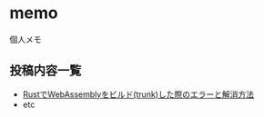 # memo

個人メモ

## 投稿内容一覧

* [RustでWebAssemblyをビルド(trunk)した際のエラーと解消方法](./Rust/yew-trunk-serve-error.md "RustでWebAssemblyをビルド(trunk)した際のエラーと解消方法")
* etc
